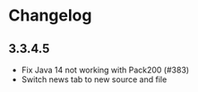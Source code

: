 # Changelog

## 3.3.4.5

- Fix Java 14 not working with Pack200 (#383)
- Switch news tab to new source and file
